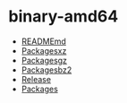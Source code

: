 binary-amd64
========================

- [READMEmd](READMEmd)
- [Packagesxz](Packagesxz)
- [Packagesgz](Packagesgz)
- [Packagesbz2](Packagesbz2)
- [Release](Release)
- [Packages](Packages)
